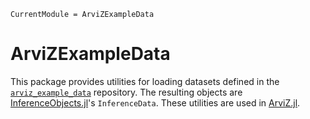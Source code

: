 ```@meta
CurrentModule = ArviZExampleData
```

# ArviZExampleData

This package provides utilities for loading datasets defined in the [`arviz_example_data`](https://github.com/arviz-devs/arviz_example_data) repository.
The resulting objects are [InferenceObjects.jl](https://julia.arviz.org/InferenceObjects)'s `InferenceData`.
These utilities are used in [ArviZ.jl](https://julia.arviz.org/ArviZ.).
